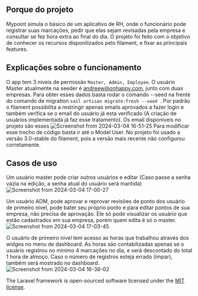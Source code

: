 ## Porque do projeto

Mypoint simula o básico de um aplicativo de RH, onde o funcionário pode registrar suas marcações, pedir que elas sejam revisadas pela empresa e consultar se fez hora extra ao final do dia.
O projeto foi feito com o objetivo de conhecer os recursos disponilizados pelo filament, e fixar as principais features.

## Explicações sobre o funcionamento

O app tem 3 níveis de permissão ``` Master, Admin, Employee ```.
O usuário Master atualmente na seeder é andreew@onhappy.com, junto com duas empresas.
Para obter esses dados basta rodar o comando --seed na frente do comando de migration ```sail artisan migrate:fresh --seed ```.
Por padrão o filament possibilita a restringir apenas emails aprovados a fazer login e também verifica se o email do usuário já esta verificado (A criação de usuários implementada já faz esse tratamento).
Os email disponiveis no projeto são esses ![Screenshot from 2024-03-04 16-51-25](https://github.com/Andreewkj/mypoint/assets/62602623/e4ff3360-b7e7-4e84-9de4-aa6a308a8e09)
Para modificar esse trecho de código basta ir até o Model User.
No projeto foi usado a versão 3.0-stable do filament, pois a versão mais recente não configurou corretamente.


## Casos de uso
Um usuário master pode criar outros usuários e editar (Caso passe a senha vazia na edição, a senha atual do usuário será mantida)
![Screenshot from 2024-03-04 17-00-27](https://github.com/Andreewkj/mypoint/assets/62602623/265d4462-c4ab-43dc-beaa-52d9e061a05e)

Um usuário ADM, pode aprovar e reprovar revisões de ponto dos usuário de primeiro nivel, pode bater seu próprio ponto e para editar pontos de sua empresa, não precisa de aprovação.
Ele só pode visualizar os usuário que estão cadastrados em sua empresa, porém quem edita é só o master.
![Screenshot from 2024-03-04 17-03-45](https://github.com/Andreewkj/mypoint/assets/62602623/f93539b3-933f-46ca-a554-272c4bd13e9a)

O usuário de primeiro nivel tem acesso as horas que trabalhou através dos widges no menu de dashboard.
As horas são contabilizadas apenas se o usuário registrou no minimo 4 marcações no dia, e será descontado do total 1 hora de almoço.
Caso o número de registros esteja errado (ímpar), também será mostrado no dashboard.
![Screenshot from 2024-03-04 16-38-02](https://github.com/Andreewkj/mypoint/assets/62602623/6e67113c-3b28-4c9e-bae8-a9c9abd1a7d9)


The Laravel framework is open-sourced software licensed under the [MIT license](https://opensource.org/licenses/MIT).
